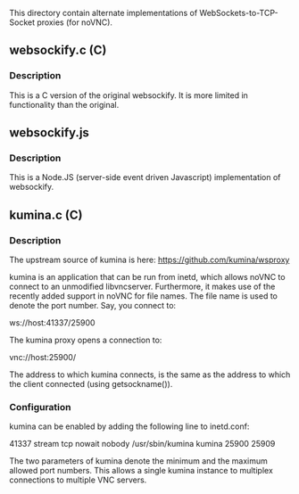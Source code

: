 This directory contain alternate implementations of
WebSockets-to-TCP-Socket proxies (for noVNC).

## websockify.c (C)

### Description

This is a C version of the original websockify. It is more limited in
functionality than the original.


## websockify.js

### Description

This is a Node.JS (server-side event driven Javascript) implementation
of websockify.


## kumina.c (C)

### Description

The upstream source of kumina is here: https://github.com/kumina/wsproxy

kumina is an application that can be run from inetd, which allows noVNC
to connect to an unmodified libvncserver. Furthermore, it makes use of
the recently added support in noVNC for file names. The file name is
used to denote the port number. Say, you connect to:

  ws://host:41337/25900

The kumina proxy opens a connection to:

  vnc://host:25900/

The address to which kumina connects, is the same as the address to
which the client connected (using getsockname()).

### Configuration

kumina can be enabled by adding the following line to inetd.conf:

  41337 stream tcp nowait nobody /usr/sbin/kumina kumina 25900 25909

The two parameters of kumina denote the minimum and the maximum allowed
port numbers. This allows a single kumina instance to multiplex
connections to multiple VNC servers.
